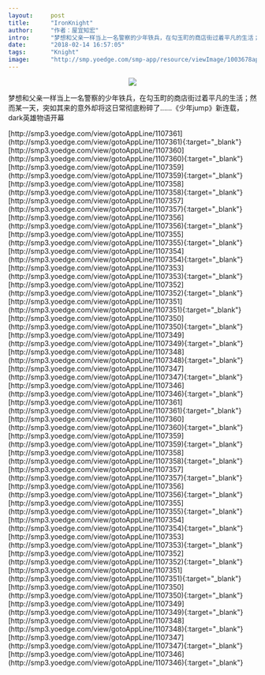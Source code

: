 ```yaml
---
layout:     post
title:      "IronKnight"
author:     "作者：屋宜知宏"
intro:      "梦想和父亲一样当上一名警察的少年铁兵，在勾玉町的商店街过着平凡的生活；然而某一天，突如其来的意外却将这日常彻底粉碎了……《少年jump》新连载，dark英雄物语开幕"
date:       "2018-02-14 16:57:05"
tags:       "Knight"
image:      "http://smp.yoedge.com/smp-app/resource/viewImage/1003678appline.png"
---
```

<div style="text-align: center">
<p><img src="http://smp.yoedge.com/smp-app/resource/viewImage/1003678appline.png"/></p>
</div>
<p class="post-meta">
<span>梦想和父亲一样当上一名警察的少年铁兵，在勾玉町的商店街过着平凡的生活；然而某一天，突如其来的意外却将这日常彻底粉碎了……《少年jump》新连载，dark英雄物语开幕</span>
</p>
[http://smp3.yoedge.com/view/gotoAppLine/1107361](http://smp3.yoedge.com/view/gotoAppLine/1107361){:target="_blank"}
[http://smp3.yoedge.com/view/gotoAppLine/1107360](http://smp3.yoedge.com/view/gotoAppLine/1107360){:target="_blank"}
[http://smp3.yoedge.com/view/gotoAppLine/1107359](http://smp3.yoedge.com/view/gotoAppLine/1107359){:target="_blank"}
[http://smp3.yoedge.com/view/gotoAppLine/1107358](http://smp3.yoedge.com/view/gotoAppLine/1107358){:target="_blank"}
[http://smp3.yoedge.com/view/gotoAppLine/1107357](http://smp3.yoedge.com/view/gotoAppLine/1107357){:target="_blank"}
[http://smp3.yoedge.com/view/gotoAppLine/1107356](http://smp3.yoedge.com/view/gotoAppLine/1107356){:target="_blank"}
[http://smp3.yoedge.com/view/gotoAppLine/1107355](http://smp3.yoedge.com/view/gotoAppLine/1107355){:target="_blank"}
[http://smp3.yoedge.com/view/gotoAppLine/1107354](http://smp3.yoedge.com/view/gotoAppLine/1107354){:target="_blank"}
[http://smp3.yoedge.com/view/gotoAppLine/1107353](http://smp3.yoedge.com/view/gotoAppLine/1107353){:target="_blank"}
[http://smp3.yoedge.com/view/gotoAppLine/1107352](http://smp3.yoedge.com/view/gotoAppLine/1107352){:target="_blank"}
[http://smp3.yoedge.com/view/gotoAppLine/1107351](http://smp3.yoedge.com/view/gotoAppLine/1107351){:target="_blank"}
[http://smp3.yoedge.com/view/gotoAppLine/1107350](http://smp3.yoedge.com/view/gotoAppLine/1107350){:target="_blank"}
[http://smp3.yoedge.com/view/gotoAppLine/1107349](http://smp3.yoedge.com/view/gotoAppLine/1107349){:target="_blank"}
[http://smp3.yoedge.com/view/gotoAppLine/1107348](http://smp3.yoedge.com/view/gotoAppLine/1107348){:target="_blank"}
[http://smp3.yoedge.com/view/gotoAppLine/1107347](http://smp3.yoedge.com/view/gotoAppLine/1107347){:target="_blank"}
[http://smp3.yoedge.com/view/gotoAppLine/1107346](http://smp3.yoedge.com/view/gotoAppLine/1107346){:target="_blank"}
[http://smp3.yoedge.com/view/gotoAppLine/1107361](http://smp3.yoedge.com/view/gotoAppLine/1107361){:target="_blank"}
[http://smp3.yoedge.com/view/gotoAppLine/1107360](http://smp3.yoedge.com/view/gotoAppLine/1107360){:target="_blank"}
[http://smp3.yoedge.com/view/gotoAppLine/1107359](http://smp3.yoedge.com/view/gotoAppLine/1107359){:target="_blank"}
[http://smp3.yoedge.com/view/gotoAppLine/1107358](http://smp3.yoedge.com/view/gotoAppLine/1107358){:target="_blank"}
[http://smp3.yoedge.com/view/gotoAppLine/1107357](http://smp3.yoedge.com/view/gotoAppLine/1107357){:target="_blank"}
[http://smp3.yoedge.com/view/gotoAppLine/1107356](http://smp3.yoedge.com/view/gotoAppLine/1107356){:target="_blank"}
[http://smp3.yoedge.com/view/gotoAppLine/1107355](http://smp3.yoedge.com/view/gotoAppLine/1107355){:target="_blank"}
[http://smp3.yoedge.com/view/gotoAppLine/1107354](http://smp3.yoedge.com/view/gotoAppLine/1107354){:target="_blank"}
[http://smp3.yoedge.com/view/gotoAppLine/1107353](http://smp3.yoedge.com/view/gotoAppLine/1107353){:target="_blank"}
[http://smp3.yoedge.com/view/gotoAppLine/1107352](http://smp3.yoedge.com/view/gotoAppLine/1107352){:target="_blank"}
[http://smp3.yoedge.com/view/gotoAppLine/1107351](http://smp3.yoedge.com/view/gotoAppLine/1107351){:target="_blank"}
[http://smp3.yoedge.com/view/gotoAppLine/1107350](http://smp3.yoedge.com/view/gotoAppLine/1107350){:target="_blank"}
[http://smp3.yoedge.com/view/gotoAppLine/1107349](http://smp3.yoedge.com/view/gotoAppLine/1107349){:target="_blank"}
[http://smp3.yoedge.com/view/gotoAppLine/1107348](http://smp3.yoedge.com/view/gotoAppLine/1107348){:target="_blank"}
[http://smp3.yoedge.com/view/gotoAppLine/1107347](http://smp3.yoedge.com/view/gotoAppLine/1107347){:target="_blank"}
[http://smp3.yoedge.com/view/gotoAppLine/1107346](http://smp3.yoedge.com/view/gotoAppLine/1107346){:target="_blank"}


